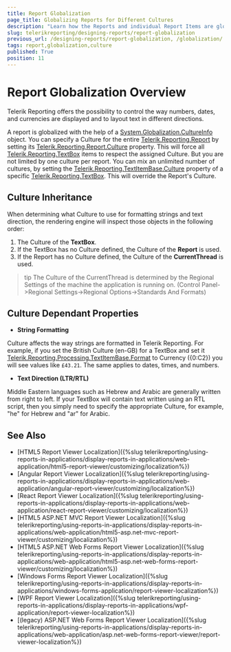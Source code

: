 ```yaml
---
title: Report Globalization
page_title: Globalizing Reports for Different Cultures
description: "Learn how the Reports and individual Report Items are globalized, which properties depend on the selected culture and how the Culture is inherited across the Report and its Items."
slug: telerikreporting/designing-reports/report-globalization
previous_url: /designing-reports/report-globalization, /globalization/
tags: report,globalization,culture
published: True
position: 11
---
```


# Report Globalization Overview

Telerik Reporting offers the possibility to control the way numbers, dates, and currencies are displayed and to layout text in different directions.

A report is globalized with the help of a [System.Globalization.CultureInfo](https://learn.microsoft.com/en-us/dotnet/api/system.globalization.cultureinfo?view=net-7.0) object. You can specify a Culture for the entire [Telerik.Reporting.Report](/api/Telerik.Reporting.Report) by setting its [Telerik.Reporting.Report.Culture](/api/Telerik.Reporting.Report#Telerik_Reporting_Report_Culture) property. This will force all [Telerik.Reporting.TextBox](/api/Telerik.Reporting.TextBox) items to respect the assigned Culture. But you are not limited by one culture per report. You can mix an unlimited number of cultures, by setting the [Telerik.Reporting.TextItemBase.Culture](/api/Telerik.Reporting.TextItemBase#Telerik_Reporting_TextItemBase_Culture) property of a specific [Telerik.Reporting.TextBox](/api/Telerik.Reporting.TextBox). This will override the Report's Culture.

## Culture Inheritance

When determining what Culture to use for formatting strings and text direction, the rendering engine will inspect those objects in the following order:

1. The Culture of the __TextBox__.
1. If the TextBox has no Culture defined, the Culture of the __Report__ is used.
1. If the Report has no Culture defined, the Culture of the __CurrentThread__ is used.

>tip The Culture of the CurrentThread is determined by the Regional Settings of the machine the application is running on. (Control Panel->Regional Settings->Regional Options->Standards And Formats)

## Culture Dependant Properties

* __String Formatting__

Culture affects the way strings are formatted in Telerik Reporting. For example, if you set the British Culture (en-GB) for a TextBox and set it [Telerik.Reporting.Processing.TextItemBase.Format](/api/Telerik.Reporting.Processing.TextItemBase#Telerik_Reporting_Processing_TextItemBase_Format) to Currency ({0:C2}) you will see values like `£43.21`. The same applies to dates, times, and numbers.

* __Text Direction (LTR/RTL)__

Middle Eastern languages such as Hebrew and Arabic are generally written from right to left. If your TextBox will contain text written using an RTL script, then you simply need to specify the appropriate Culture, for example, "he" for Hebrew and "ar" for Arabic.

## See Also

* [HTML5 Report Viewer Localization]({%slug telerikreporting/using-reports-in-applications/display-reports-in-applications/web-application/html5-report-viewer/customizing/localization%})
* [Angular Report Viewer Localization]({%slug telerikreporting/using-reports-in-applications/display-reports-in-applications/web-application/angular-report-viewer/customizing/localization%})
* [React Report Viewer Localization]({%slug telerikreporting/using-reports-in-applications/display-reports-in-applications/web-application/react-report-viewer/customizing/localization%})
* [HTML5 ASP.NET MVC Report Viewer Localization]({%slug telerikreporting/using-reports-in-applications/display-reports-in-applications/web-application/html5-asp.net-mvc-report-viewer/customizing/localization%})
* [HTML5 ASP.NET Web Forms Report Viewer Localization]({%slug telerikreporting/using-reports-in-applications/display-reports-in-applications/web-application/html5-asp.net-web-forms-report-viewer/customizing/localization%})
* [Windows Forms Report Viewer Localization]({%slug telerikreporting/using-reports-in-applications/display-reports-in-applications/windows-forms-application/report-viewer-localization%})
* [WPF Report Viewer Localization]({%slug telerikreporting/using-reports-in-applications/display-reports-in-applications/wpf-application/report-viewer-localization%})
* [(legacy) ASP.NET Web Forms Report Viewer Localization]({%slug telerikreporting/using-reports-in-applications/display-reports-in-applications/web-application/asp.net-web-forms-report-viewer/report-viewer-localization%})
